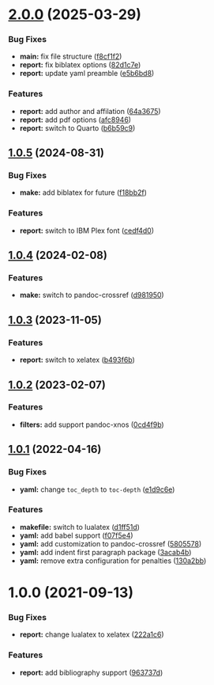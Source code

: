 # [2.0.0](https://github.com/yamadharma/academic-laboratory-report-template/compare/v1.0.5...v2.0.0) (2025-03-29)


### Bug Fixes

* **main:** fix file structure ([f8cf1f2](https://github.com/yamadharma/academic-laboratory-report-template/commit/f8cf1f2b87fb7145c06163d0009750d4b9efaa18))
* **report:** fix biblatex options ([82d1c7e](https://github.com/yamadharma/academic-laboratory-report-template/commit/82d1c7edcfad3973bc6c4e2a1b87f4e9ec651380))
* **report:** update yaml preamble ([e5b6bd8](https://github.com/yamadharma/academic-laboratory-report-template/commit/e5b6bd803a9c46d8fb3ca91f526895becbf4be7f))


### Features

* **report:** add author and affilation ([64a3675](https://github.com/yamadharma/academic-laboratory-report-template/commit/64a3675af31d42703b2cdb7dcc217a8312b5e8a0))
* **report:** add pdf options ([afc8946](https://github.com/yamadharma/academic-laboratory-report-template/commit/afc894638b41a5bdc92a22243266a241ce2f9272))
* **report:** switch to Quarto ([b6b59c9](https://github.com/yamadharma/academic-laboratory-report-template/commit/b6b59c9c4bb2bf9fbfcea8663a0b93124be5caaf))



## [1.0.5](https://github.com/yamadharma/academic-laboratory-report-template/compare/v1.0.4...v1.0.5) (2024-08-31)


### Bug Fixes

* **make:** add biblatex for future ([f18bb2f](https://github.com/yamadharma/academic-laboratory-report-template/commit/f18bb2f6fc80f39f40abd20d276ce7038c7124df))


### Features

* **report:** switch to IBM Plex font ([cedf4d0](https://github.com/yamadharma/academic-laboratory-report-template/commit/cedf4d066120151c776c3a54151d84e06387f4b8))



## [1.0.4](https://github.com/yamadharma/academic-laboratory-report-template/compare/v1.0.3...v1.0.4) (2024-02-08)


### Features

* **make:** switch to pandoc-crossref ([d981950](https://github.com/yamadharma/academic-laboratory-report-template/commit/d981950aca35348a7489076b3f1a61f4b23be4d3))



## [1.0.3](https://github.com/yamadharma/academic-laboratory-report-template/compare/v1.0.2...v1.0.3) (2023-11-05)


### Features

* **report:** switch to xelatex ([b493f6b](https://github.com/yamadharma/academic-laboratory-report-template/commit/b493f6be6af9be6332019a0a680caca77c237b1d))



## [1.0.2](https://github.com/yamadharma/academic-laboratory-report-template/compare/v1.0.1...v1.0.2) (2023-02-07)


### Features

* **filters:** add support pandoc-xnos ([0cd4f9b](https://github.com/yamadharma/academic-laboratory-report-template/commit/0cd4f9b0c3602091c20bb2e3a7f4d3e6fc37b3fd))



## [1.0.1](https://github.com/yamadharma/academic-laboratory-report-template/compare/v1.0.0...v1.0.1) (2022-04-16)


### Bug Fixes

* **yaml:** change `toc_depth` to `toc-depth` ([e1d9c6e](https://github.com/yamadharma/academic-laboratory-report-template/commit/e1d9c6e3da06a4395032b573ad44a96b750bb6ba))


### Features

* **makefile:** switch to lualatex ([d1ff51d](https://github.com/yamadharma/academic-laboratory-report-template/commit/d1ff51db471deb33215c70a11621565103ce9f60))
* **yaml:** add babel support ([f07f5e4](https://github.com/yamadharma/academic-laboratory-report-template/commit/f07f5e44aa3ffc53257313ca03bd59bc4aa8239a))
* **yaml:** add customization to pandoc-crossref ([5805578](https://github.com/yamadharma/academic-laboratory-report-template/commit/5805578925d33cdd57e41d10e1803d901a8d4d9a))
* **yaml:** add indent first paragraph package ([3acab4b](https://github.com/yamadharma/academic-laboratory-report-template/commit/3acab4b91145b640f778bb2b2120aef57768f066))
* **yaml:** remove extra configuration for penalties ([130a2bb](https://github.com/yamadharma/academic-laboratory-report-template/commit/130a2bb5117ae0a26bcabcdb3da19a4310e06d70))



# 1.0.0 (2021-09-13)


### Bug Fixes

* **report:** change lualatex to xelatex ([222a1c6](https://github.com/yamadharma/academic-laboratory-report-template/commit/222a1c6dc83463ee664fa0c7aacce3c440ec073f))


### Features

* **report:** add bibliography support ([963737d](https://github.com/yamadharma/academic-laboratory-report-template/commit/963737df93a51fda70640586d421215b2a392464))




